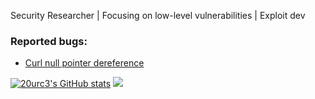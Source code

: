 
Security Researcher | Focusing on low-level vulnerabilities | Exploit dev 

### Reported bugs:
- [Curl null pointer dereference](https://bushido-sec.com/index.php/2023/09/20/null-pointer-dereference-in-curl/)


[![20urc3's GitHub stats](https://github-readme-stats.vercel.app/api?username=20urc3)](https://github.com/anuraghazra/github-readme-stats)
![](https://komarev.com/ghpvc/?username=20urc3)

